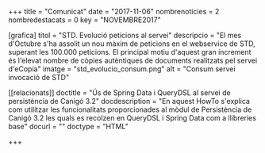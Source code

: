 +++
title           = "Comunicat"
date	 	  	    = "2017-11-06"
nombrenoticies  = 2
nombredestacats = 0
key 		  	    = "NOVEMBRE2017"

[grafica]
titol      = "STD. Evolució peticions al servei"
descripcio = "El mes d'Octubre s'ha assolit un nou màxim de peticions en el webservice de STD, superant les 100.000 peticions. El principal motiu d'aquest gran increment és l'elevat nombre de còpies autèntiques de documents realitzats pel servei d'eCopia"
imatge     = "std_evolucio_consum.png"
alt        = "Consum servei invocació de STD"

[[relacionats]]
doctitle          = "Ús de Spring Data i QueryDSL al servei de persistència de Canigó 3.2"
docdescription    = "En aquest HowTo s'explica com utilitzar les funcionalitats proporcionades al mòdul de Persistència de Canigó 3.2 les quals es recolzen en QueryDSL i Spring Data com a llibreries base"
docurl            = ""
doctype           = "HTML"

+++

